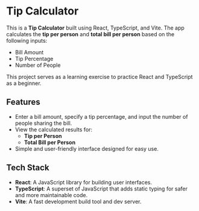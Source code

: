 # Tip Calculator

This is a **Tip Calculator** built using React, TypeScript, and Vite. The app calculates the **tip per person** and **total bill per person** based on the following inputs:

- Bill Amount
- Tip Percentage
- Number of People

This project serves as a learning exercise to practice React and TypeScript as a beginner.

## Features

- Enter a bill amount, specify a tip percentage, and input the number of people sharing the bill.
- View the calculated results for:
  - **Tip per Person**
  - **Total Bill per Person**
- Simple and user-friendly interface designed for easy use.

## Tech Stack

- **React**: A JavaScript library for building user interfaces.
- **TypeScript**: A superset of JavaScript that adds static typing for safer and more maintainable code.
- **Vite**: A fast development build tool and dev server.
